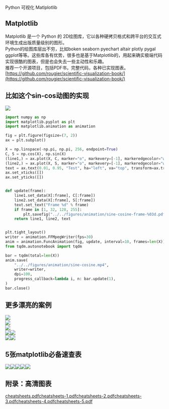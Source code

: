 Python 可视化 Matlplotlib
<a name="qe4OR"></a>
## Matplotlib
Matplotlib 是一个 Python 的 2D绘图库，它以各种硬拷贝格式和跨平台的交互式环境生成出版质量级别的图形。<br />Python的绘图库层出不穷，比如boken seaborn pyechart altair plotly pygal ggplot等等。这些库各有优势，很多也是基于Matplotlib的，用起来确实极端代码实现很酷的图表，但是也会失去一些主动性和乐趣。<br />推荐一个开源项目，包括PDF书，完整代码，各种已实现图表。[https://github.com/rougier/scientific-visualization-book/](https://github.com/rougier/scientific-visualization-book/)
<a name="k1slz"></a>
## 比如这个sin-cos动图的实现
![](./img/1639732368535-d3128264-ee00-4c56-b3e6-9b39456fa270.gif)
```python
import numpy as np
import matplotlib.pyplot as plt
import matplotlib.animation as animation

fig = plt.figure(figsize=(7, 2))
ax = plt.subplot()

X = np.linspace(-np.pi, np.pi, 256, endpoint=True)
C, S = np.cos(X), np.sin(X)
(line1,) = ax.plot(X, C, marker="o", markevery=[-1], markeredgecolor="white")
(line2,) = ax.plot(X, S, marker="o", markevery=[-1], markeredgecolor="white")
text = ax.text(0.01, 0.95, "Test", ha="left", va="top", transform=ax.transAxes)
ax.set_xticks([])
ax.set_yticks([])


def update(frame):
    line1.set_data(X[:frame], C[:frame])
    line2.set_data(X[:frame], S[:frame])
    text.set_text("Frame %d" % frame)
    if frame in [1, 32, 128, 255]:
        plt.savefig("../../figures/animation/sine-cosine-frame-%03d.pdf" % frame)
    return line1, line2, text


plt.tight_layout()
writer = animation.FFMpegWriter(fps=30)
anim = animation.FuncAnimation(fig, update, interval=10, frames=len(X))
from tqdm.autonotebook import tqdm

bar = tqdm(total=len(X))
anim.save(
    "../../figures/animation/sine-cosine.mp4",
    writer=writer,
    dpi=100,
    progress_callback=lambda i, n: bar.update(1),
)
bar.close()
```
<a name="tR6oR"></a>
## 更多漂亮的案例
![](./img/1639732369377-9ab60ffc-7945-47aa-9ad4-f54831b2dd37.gif)<br />![](./img/1639732368475-f1369d73-f20c-4326-a30e-3474256554cd.gif)<br />![](./img/1639732368187-5a48949e-c312-4fc2-94c4-5d10a4f20a6c.webp)<br />![](./img/1639732368354-b3846105-5d18-4a2e-8d6b-995581da1c9e.webp)![](./img/1639732368984-c3e416b0-ce4e-42dd-9c91-bce61f208071.webp)<br />![](./img/1639732369361-59c4af6f-a1fb-428e-ba7c-f346aa772481.webp)![](./img/1639732369778-802da2eb-3460-4c4a-b7be-9910b057711e.webp)
<a name="Hs9Tq"></a>
## 5张matplotlib必备速查表
![](./img/1639732370586-0abef2d9-ed6a-40a4-88ca-4c9980b85382.webp)![](./img/1639732370375-873780a0-d94c-4314-a10d-224a6051e329.webp)![](./img/1639732371245-33048e25-3847-4e7c-83f7-98b32c9d1826.webp)![](./img/1639732371317-eadd7d15-927b-486f-9895-0c44f7683c20.webp)![](./img/1639732371052-20397f7c-d7ea-40b1-bfea-c63185dbff16.webp)
<a name="uQrjz"></a>
## 附录：高清图表
[cheatsheets.pdf](https://www.yuque.com/attachments/yuque/0/2021/pdf/396745/1639732566340-c00658ba-622f-4216-b1fb-220b836d49c3.pdf?_lake_card=%7B%22src%22%3A%22https%3A%2F%2Fwww.yuque.com%2Fattachments%2Fyuque%2F0%2F2021%2Fpdf%2F396745%2F1639732566340-c00658ba-622f-4216-b1fb-220b836d49c3.pdf%22%2C%22name%22%3A%22cheatsheets.pdf%22%2C%22size%22%3A2465239%2C%22type%22%3A%22application%2Fpdf%22%2C%22ext%22%3A%22pdf%22%2C%22status%22%3A%22done%22%2C%22taskId%22%3A%22u4478925d-6daf-4dc7-a20a-dd1f8e240f1%22%2C%22taskType%22%3A%22upload%22%2C%22id%22%3A%22ue7f1f68a%22%2C%22card%22%3A%22file%22%7D)[cheatsheets-1.pdf](https://www.yuque.com/attachments/yuque/0/2021/pdf/396745/1639732563896-97f8f61e-52bd-4901-8846-0fff7cee6760.pdf?_lake_card=%7B%22src%22%3A%22https%3A%2F%2Fwww.yuque.com%2Fattachments%2Fyuque%2F0%2F2021%2Fpdf%2F396745%2F1639732563896-97f8f61e-52bd-4901-8846-0fff7cee6760.pdf%22%2C%22name%22%3A%22cheatsheets-1.pdf%22%2C%22size%22%3A642915%2C%22type%22%3A%22application%2Fpdf%22%2C%22ext%22%3A%22pdf%22%2C%22status%22%3A%22done%22%2C%22taskId%22%3A%22u7cafdf69-f2d3-46a4-ac98-3fa68f2b34c%22%2C%22taskType%22%3A%22upload%22%2C%22id%22%3A%22ueff51706%22%2C%22card%22%3A%22file%22%7D)[cheatsheets-2.pdf](https://www.yuque.com/attachments/yuque/0/2021/pdf/396745/1639732563841-5e3f1732-151d-40fe-bfb1-2d8ba482e77f.pdf?_lake_card=%7B%22src%22%3A%22https%3A%2F%2Fwww.yuque.com%2Fattachments%2Fyuque%2F0%2F2021%2Fpdf%2F396745%2F1639732563841-5e3f1732-151d-40fe-bfb1-2d8ba482e77f.pdf%22%2C%22name%22%3A%22cheatsheets-2.pdf%22%2C%22size%22%3A642926%2C%22type%22%3A%22application%2Fpdf%22%2C%22ext%22%3A%22pdf%22%2C%22status%22%3A%22done%22%2C%22taskId%22%3A%22u97e4876f-cc58-45e1-b6ff-8533a78ecd7%22%2C%22taskType%22%3A%22upload%22%2C%22id%22%3A%22uc35ec030%22%2C%22card%22%3A%22file%22%7D)[cheatsheets-3.pdf](https://www.yuque.com/attachments/yuque/0/2021/pdf/396745/1639732566207-82a1cc48-d84b-4a9a-ab36-2a32b33b89ad.pdf?_lake_card=%7B%22src%22%3A%22https%3A%2F%2Fwww.yuque.com%2Fattachments%2Fyuque%2F0%2F2021%2Fpdf%2F396745%2F1639732566207-82a1cc48-d84b-4a9a-ab36-2a32b33b89ad.pdf%22%2C%22name%22%3A%22cheatsheets-3.pdf%22%2C%22size%22%3A2456384%2C%22type%22%3A%22application%2Fpdf%22%2C%22ext%22%3A%22pdf%22%2C%22status%22%3A%22done%22%2C%22taskId%22%3A%22u314634b7-6150-410a-9d99-593c6283cca%22%2C%22taskType%22%3A%22upload%22%2C%22id%22%3A%22u3c231b6e%22%2C%22card%22%3A%22file%22%7D)[cheatsheets-4.pdf](https://www.yuque.com/attachments/yuque/0/2021/pdf/396745/1639732565549-740a6f5d-0d7e-4dc0-b6ff-3d4a75355b37.pdf?_lake_card=%7B%22src%22%3A%22https%3A%2F%2Fwww.yuque.com%2Fattachments%2Fyuque%2F0%2F2021%2Fpdf%2F396745%2F1639732565549-740a6f5d-0d7e-4dc0-b6ff-3d4a75355b37.pdf%22%2C%22name%22%3A%22cheatsheets-4.pdf%22%2C%22size%22%3A1859438%2C%22type%22%3A%22application%2Fpdf%22%2C%22ext%22%3A%22pdf%22%2C%22status%22%3A%22done%22%2C%22taskId%22%3A%22u34856f54-d7a1-4879-9822-94a0e0f4f58%22%2C%22taskType%22%3A%22upload%22%2C%22id%22%3A%22u31ae4fd2%22%2C%22card%22%3A%22file%22%7D)[cheatsheets-5.pdf](https://www.yuque.com/attachments/yuque/0/2021/pdf/396745/1639732566411-7f795757-2dfd-402a-98ed-487f9b3d78ac.pdf?_lake_card=%7B%22src%22%3A%22https%3A%2F%2Fwww.yuque.com%2Fattachments%2Fyuque%2F0%2F2021%2Fpdf%2F396745%2F1639732566411-7f795757-2dfd-402a-98ed-487f9b3d78ac.pdf%22%2C%22name%22%3A%22cheatsheets-5.pdf%22%2C%22size%22%3A1859437%2C%22type%22%3A%22application%2Fpdf%22%2C%22ext%22%3A%22pdf%22%2C%22status%22%3A%22done%22%2C%22taskId%22%3A%22u6071fda8-cd20-433d-a32b-423e9303e4e%22%2C%22taskType%22%3A%22upload%22%2C%22id%22%3A%22u80995906%22%2C%22card%22%3A%22file%22%7D)

